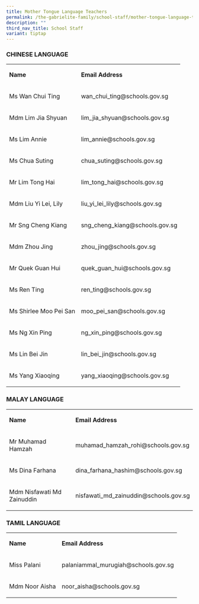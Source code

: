 ```yaml
---
title: Mother Tongue Language Teachers
permalink: /the-gabrielite-family/school-staff/mother-tongue-language-teachers/
description: ""
third_nav_title: School Staff
variant: tiptap
---
```

<h3>CHINESE LANGUAGE</h3><table><tbody><tr><td rowspan="1" colspan="1"><p><strong>Name</strong></p></td><td rowspan="1" colspan="1"><p><strong>Email Address</strong></p></td></tr><tr><td rowspan="1" colspan="1"><p>Ms Wan Chui Ting</p></td><td rowspan="1" colspan="1"><p>wan_chui_ting@schools.gov.sg</p></td></tr><tr><td rowspan="1" colspan="1"><p>Mdm Lim Jia Shyuan</p></td><td rowspan="1" colspan="1"><p>lim_jia_shyuan@schools.gov.sg</p></td></tr><tr><td rowspan="1" colspan="1"><p>Ms Lim Annie</p></td><td rowspan="1" colspan="1"><p>lim_annie@schools.gov.sg</p></td></tr><tr><td rowspan="1" colspan="1"><p>Ms Chua Suting</p></td><td rowspan="1" colspan="1"><p>chua_suting@schools.gov.sg</p></td></tr><tr><td rowspan="1" colspan="1"><p>Mr Lim Tong Hai</p></td><td rowspan="1" colspan="1"><p>lim_tong_hai@schools.gov.sg</p></td></tr><tr><td rowspan="1" colspan="1"><p>Mdm Liu Yi Lei, Lily</p></td><td rowspan="1" colspan="1"><p>liu_yi_lei_lily@schools.gov.sg</p></td></tr><tr><td rowspan="1" colspan="1"><p>Mr Sng Cheng Kiang</p></td><td rowspan="1" colspan="1"><p>sng_cheng_kiang@schools.gov.sg</p></td></tr><tr><td rowspan="1" colspan="1"><p>Mdm Zhou Jing</p></td><td rowspan="1" colspan="1"><p>zhou_jing@schools.gov.sg</p></td></tr><tr><td rowspan="1" colspan="1"><p>Mr Quek Guan Hui</p></td><td rowspan="1" colspan="1"><p>quek_guan_hui@schools.gov.sg</p></td></tr><tr><td rowspan="1" colspan="1"><p>Ms Ren Ting</p></td><td rowspan="1" colspan="1"><p>ren_ting@schools.gov.sg</p></td></tr><tr><td rowspan="1" colspan="1"><p>Ms Shirlee Moo Pei San</p></td><td rowspan="1" colspan="1"><p>moo_pei_san@schools.gov.sg</p></td></tr><tr><td rowspan="1" colspan="1"><p>Ms Ng Xin Ping</p></td><td rowspan="1" colspan="1"><p>ng_xin_ping@schools.gov.sg</p></td></tr><tr><td rowspan="1" colspan="1"><p>Ms Lin Bei Jin</p></td><td rowspan="1" colspan="1"><p>lin_bei_jin@schools.gov.sg</p></td></tr><tr><td rowspan="1" colspan="1"><p>Ms Yang Xiaoqing</p></td><td rowspan="1" colspan="1"><p>yang_xiaoqing@schools.gov.sg</p></td></tr></tbody></table><h3>MALAY LANGUAGE</h3><table><tbody><tr><td rowspan="1" colspan="1"><p><strong>Name</strong></p></td><td rowspan="1" colspan="1"><p><strong>Email Address</strong></p></td></tr><tr><td rowspan="1" colspan="1"><p>Mr Muhamad Hamzah</p></td><td rowspan="1" colspan="1"><p>muhamad_hamzah_rohi@schools.gov.sg</p></td></tr><tr><td rowspan="1" colspan="1"><p>Ms Dina Farhana</p></td><td rowspan="1" colspan="1"><p>dina_farhana_hashim@schools.gov.sg</p></td></tr><tr><td rowspan="1" colspan="1"><p>Mdm Nisfawati Md Zainuddin</p></td><td rowspan="1" colspan="1"><p>nisfawati_md_zainuddin@schools.gov.sg</p></td></tr></tbody></table><h3>TAMIL LANGUAGE</h3><table><tbody><tr><td rowspan="1" colspan="1"><p><strong>Name</strong></p></td><td rowspan="1" colspan="1"><p><strong>Email Address</strong></p></td></tr><tr><td rowspan="1" colspan="1"><p>Miss Palani</p></td><td rowspan="1" colspan="1"><p>palaniammal_murugiah@schools.gov.sg</p></td></tr><tr><td rowspan="1" colspan="1"><p>Mdm Noor Aisha</p></td><td rowspan="1" colspan="1"><p>noor_aisha@schools.gov.sg</p></td></tr></tbody></table><p></p>